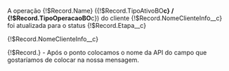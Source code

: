 A operação {!$Record.Name} ({!$Record.TipoAtivoBO**c} / {!$Record.TipoOperacaoBO**c}) do cliente {!$Record.NomeClienteInfo__c} foi atualizada para o status {!$Record.Etapa\_\_c}

{!$Record.NomeClienteInfo\_\_c}

{!$Record.} - Após o ponto colocamos o nome da API do campo que gostaríamos de colocar na nossa mensagem.
